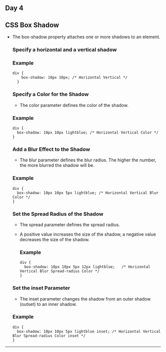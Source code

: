 ## Day 4 

## CSS Box Shadow

  - The box-shadow property attaches one or more shadows to an element.
  
    ### Specify a horizontal and a vertical shadow

       ### Example

        div {
            box-shadow: 10px 10px; /* Horizontal Vertical */
          }
          
     ### Specify a Color for the Shadow
       
       - The color parameter defines the color of the shadow.
       
       ### Example
        
        div {
          box-shadow: 10px 10px lightblue; /* Horizontal Vertical Color */
        }
        
     ### Add a Blur Effect to the Shadow
     
      - The blur parameter defines the blur radius. The higher the number, the more blurred the shadow will be.

      ### Example 
      
        div {
          box-shadow: 10px 10px 5px lightblue; /* Horizontal Vertical Blur Color */
        }
        
     ### Set the Spread Radius of the Shadow
     
      - The spread parameter defines the spread radius. 
      - A positive value increases the size of the shadow, a negative value decreases the size of the shadow.
      
        ### Example
        
            div {
              box-shadow: 10px 10px 5px 12px lightblue;   /* Horizontal Vertical Blur Spread-radius Color */
            }
            
     ### Set the inset Parameter
      
       - The inset parameter changes the shadow from an outer shadow (outset) to an inner shadow.
        
       ### Example
       
        div {
          box-shadow: 10px 10px 5px lightblue inset; /* Horizontal Vertical Blur Spread-radius Color inset */
        }
---        


  

